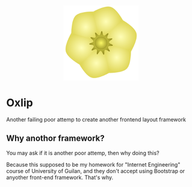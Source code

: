 <p align="center"><a href="#" title="Oxlip"><img src="/Oxlip.png" width="200px" alt="Oxlip"></a></p>

# Oxlip

Another failing poor attemp to create another frontend layout framework

## Why anothor framework?

You may ask if it is another poor attemp, then why doing this?

Because this supposed to be my homework for "Internet Engineering" course of University of Guilan, and they don't accept using Bootstrap or anyother front-end framework. That's why.